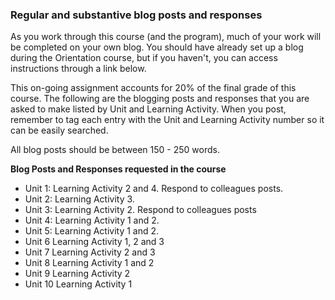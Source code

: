 ### Regular and substantive blog posts and responses

As you work through this course \(and the program\), much of your work will be completed on your own blog. You should have already set up a blog during the Orientation course, but if you haven't, you can access instructions through a link below.

This on-going assignment accounts for 20% of the final grade of this course. The following are the blogging posts and responses that you are asked to make listed by Unit and Learning Activity. When you post, remember to tag each entry with the Unit and Learning Activity number so it can be easily searched. 

All blog posts should be between 150 - 250 words. 
 
**Blog Posts and Responses requested in the course**

* Unit 1: Learning Activity 2 and 4. Respond to colleagues posts. 
* Unit 2: Learning Activity 3.
* Unit 3: Learning Activity 2.  Respond to colleagues posts
* Unit 4: Learning Activity 1 and 2.
* Unit 5: Learning Activity 1 and 2.
* Unit 6 Learning Activity 1, 2 and 3
* Unit 7 Learning Activity 2 and 3
* Unit 8 Learning Activity 1 and 2
* Unit 9 Learning Activity 2
* Unit 10 Learning Activity 1





